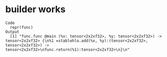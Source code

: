 # builder works

    Code
      repr(func)
    Output
      [1] "func.func @main (%x: tensor<2x2xf32>, %y: tensor<2x2xf32>) -> tensor<2x2xf32> {\n%1 =stablehlo.add(%x, %y):(tensor<2x2xf32>, tensor<2x2xf32>) -> tensor<2x2xf32>\nfunc.return(%1):tensor<2x2xf32>\n}\n"

